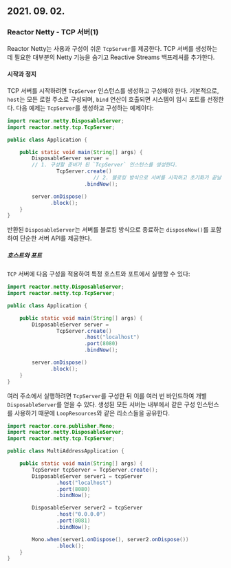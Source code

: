 ## 2021. 09. 02.

### Reactor Netty - TCP 서버(1)

Reactor Netty는 사용과 구성이 쉬운 `TcpServer`를 제공한다. TCP 서버를 생성하는 데 필요한 대부분의 Netty 기능을 숨기고 Reactive Streams 백프레셔를 추가한다.

#### 시작과 정지

TCP 서버를 시작하려면 `TcpServer` 인스턴스를 생성하고 구성해야 한다. 기본적으로, `host`는 모든 로컬 주소로 구성되며, `bind` 연산이 호출되면 시스템이 임시 포트를 선정한다.  다음 예제는 `TcpServer`를 생성하고 구성하는 예제이다:

```java
import reactor.netty.DisposableServer;
import reactor.netty.tcp.TcpServer;

public class Application {

	public static void main(String[] args) {
		DisposableServer server =
      	// 1. 구성할 준비가 된 `TcpServer` 인스턴스를 생성한다.
				TcpServer.create()   
      						// 2. 블로킹 방식으로 서버를 시작하고 초기화가 끝날 때까지 대기한다.
				         .bindNow(); 

		server.onDispose()
		      .block();
	}
}
```

반환된 `DisposableServer`는 서버를 블로킹 방식으로 종료하는 `disposeNow()`를 포함하여 단순한 서버 API를 제공한다.

##### 호스트와 포트

`TCP` 서버에 다음 구성을 적용하여 특정 호스트와 포트에서 실행할 수 있다:

```java
import reactor.netty.DisposableServer;
import reactor.netty.tcp.TcpServer;

public class Application {

	public static void main(String[] args) {
		DisposableServer server =
				TcpServer.create()
				         .host("localhost") 
				         .port(8080)        
				         .bindNow();

		server.onDispose()
		      .block();
	}
}
```

여러 주소에서 실행하려면 `TcpServer`를 구성한 뒤 이를 여러 번 바인드하여 개별 `DisposableServer`를 얻을 수 있다. 생성된 모든 서버는 내부에서 같은 구성 인스턴스를 사용하기 때문에 `LoopResources`와 같은 리소스들을 공유한다.

```java
import reactor.core.publisher.Mono;
import reactor.netty.DisposableServer;
import reactor.netty.tcp.TcpServer;

public class MultiAddressApplication {

	public static void main(String[] args) {
		TcpServer tcpServer = TcpServer.create();
		DisposableServer server1 = tcpServer
				.host("localhost") 
				.port(8080)        
				.bindNow();

		DisposableServer server2 = tcpServer
				.host("0.0.0.0") 
				.port(8081)      
				.bindNow();

		Mono.when(server1.onDispose(), server2.onDispose())
				.block();
	}
}
```

